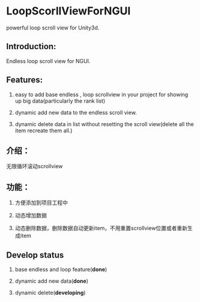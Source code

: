 # LoopScorllViewForNGUI
powerful loop scroll view for Unity3d.


## Introduction:

Endless loop scroll view for NGUI.

## Features:

1. easy to add base endless , loop scrollview in your project for showing up big data(particularly the rank list)

2. dynamic add new data to the endless scroll view.


3. dynamic delete data in list without resetting the scroll view(delete all the item recreate them all.)

## 介绍：

 无限循环滚动scrollview

## 功能：
 
 1. 方便添加到项目工程中
 
 2. 动态增加数据
 
 3. 动态删除数据，删除数据自动更新item，不用重置scrollview位置或者重新生成item

## Develop status

1. base endless and loop feature(**done**)

2. dynamic add new data(**done**)

3. dynamic delete(**developing**)

